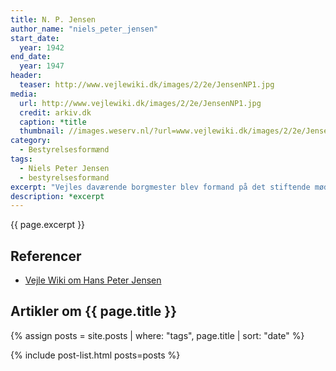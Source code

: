 ```yaml
---
title: N. P. Jensen
author_name: "niels_peter_jensen"
start_date: 
  year: 1942
end_date:
  year: 1947
header:
  teaser: http://www.vejlewiki.dk/images/2/2e/JensenNP1.jpg
media: 
  url: http://www.vejlewiki.dk/images/2/2e/JensenNP1.jpg
  credit: arkiv.dk
  caption: *title
  thumbnail: //images.weserv.nl/?url=www.vejlewiki.dk/images/2/2e/JensenNP1.jpg&w=100
category:
  - Bestyrelsesformænd
tags:
  - Niels Peter Jensen
  - bestyrelsesformand
excerpt: "Vejles daværende borgmester blev formand på det stiftende møde for Den Jyske Idrætshøjskole."
description: *excerpt
---
```


{{ page.excerpt }}

## Referencer

- [Vejle Wiki om Hans Peter Jensen](http://www.vejlewiki.dk/index.php?title=Niels_Peter_Jensen)

## Artikler om {{ page.title }}

{% assign posts = site.posts | where: "tags", page.title | sort: "date" %}

{% include post-list.html posts=posts %}
